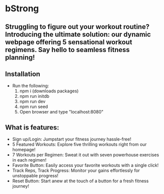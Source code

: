 # bStrong

## Struggling to figure out your workout routine? Introducing the ultimate solution: our dynamic webpage offering 5 sensational workout regimens. Say hello to seamless fitness planning!

## Installation
- Run the following:
    1. npm i (downloads packages)
    2. npm run initdb
    3. npm run dev
    4. npm run seed
    5. Open browser and type "localhost:8080"

## What is features:
- Sign up/Login: Jumpstart your fitness journey hassle-free!
- 5 Featured Workouts: Explore five thrilling workouts right from our homepage!
- 7 Workouts per Regimen: Sweat it out with seven powerhouse exercises in each regimen!
- Favorite Button: Easily access your favorite workouts with a single click!
- Track Reps, Track Progress: Monitor your gains effortlessly for unstoppable progress!
- Reset Button: Start anew at the touch of a button for a fresh fitness journey!

